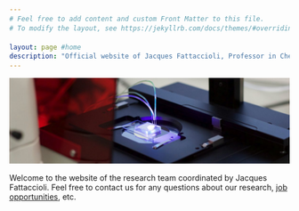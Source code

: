 ```yaml
---
# Feel free to add content and custom Front Matter to this file.
# To modify the layout, see https://jekyllrb.com/docs/themes/#overriding-theme-defaults

layout: page #home
description: "Official website of Jacques Fattaccioli, Professor in Chemistry at Sorbonne Université. Research in microfluidics, soft matter, biophysics, and biotech innovation."
---
```


![cropped-img_0571.jpg](./assets/images/cropped-img_0571.jpg)

Welcome to the website of the research team coordinated by Jacques Fattaccioli. Feel free to contact us for any questions about our research, [job opportunities](https://fattaccioli.github.io/positions), etc.